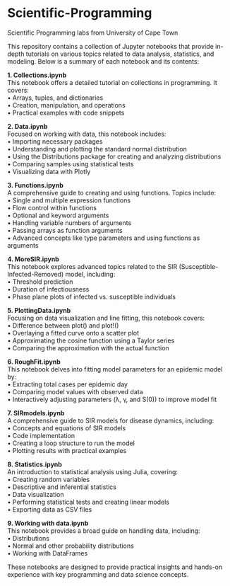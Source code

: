 # Scientific-Programming
Scientific Programming labs from University of Cape Town

This repository contains a collection of Jupyter notebooks that provide in-depth tutorials on various topics related to data analysis, statistics, and modeling. Below is a summary of each notebook and its contents:

**1. Collections.ipynb** <br>
This notebook offers a detailed tutorial on collections in programming. It covers: <br>
•	Arrays, tuples, and dictionaries <br>
•	Creation, manipulation, and operations <br>
•	Practical examples with code snippets <br>

**2. Data.ipynb** <br>
Focused on working with data, this notebook includes: <br>
•	Importing necessary packages <br>
•	Understanding and plotting the standard normal distribution <br>
•	Using the Distributions package for creating and analyzing distributions <br>
•	Comparing samples using statistical tests <br>
•	Visualizing data with Plotly <br>

**3. Functions.ipynb** <br>
A comprehensive guide to creating and using functions. Topics include: <br>
•	Single and multiple expression functions <br>
•	Flow control within functions <br>
•	Optional and keyword arguments <br>
•	Handling variable numbers of arguments <br>
•	Passing arrays as function arguments <br>
•	Advanced concepts like type parameters and using functions as arguments <br>

**4. MoreSIR.ipynb** <br>
This notebook explores advanced topics related to the SIR (Susceptible-Infected-Removed) model, including: <br>
•	Threshold prediction <br>
•	Duration of infectiousness <br>
•	Phase plane plots of infected vs. susceptible individuals <br>

**5. PlottingData.ipynb** <br>
Focusing on data visualization and line fitting, this notebook covers: <br>
•	Difference between plot() and plot!() <br>
•	Overlaying a fitted curve onto a scatter plot <br>
•	Approximating the cosine function using a Taylor series <br>
•	Comparing the approximation with the actual function <br>

**6. RoughFit.ipynb** <br>
This notebook delves into fitting model parameters for an epidemic model by: <br>
•	Extracting total cases per epidemic day <br>
•	Comparing model values with observed data <br>
•	Interactively adjusting parameters (λ, γ, and S(0)) to improve model fit <br>

**7. SIRmodels.ipynb** <br>
A comprehensive guide to SIR models for disease dynamics, including: <br>
•	Concepts and equations of SIR models <br>
•	Code implementation <br>
•	Creating a loop structure to run the model <br>
•	Plotting results with practical examples <br>

**8. Statistics.ipynb** <br>
An introduction to statistical analysis using Julia, covering: <br>
•	Creating random variables <br>
•	Descriptive and inferential statistics <br>
•	Data visualization <br>
•	Performing statistical tests and creating linear models <br>
•	Exporting data as CSV files <br>

**9. Working with data.ipynb** <br>
This notebook provides a broad guide on handling data, including: <br>
•	Distributions <br>
•	Normal and other probability distributions <br>
•	Working with DataFrames <br>

These notebooks are designed to provide practical insights and hands-on experience with key programming and data science concepts.
